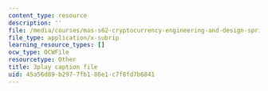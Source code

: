 ```yaml
---
content_type: resource
description: ''
file: /media/courses/mas-s62-cryptocurrency-engineering-and-design-spring-2018/45a56d89b2977fb186e1c7f8fd7b6841_muwNEvhy6Po.srt
file_type: application/x-subrip
learning_resource_types: []
ocw_type: OCWFile
resourcetype: Other
title: 3play caption file
uid: 45a56d89-b297-7fb1-86e1-c7f8fd7b6841
---
```

